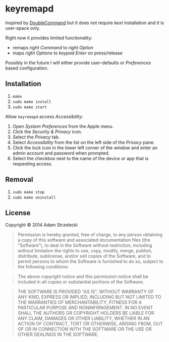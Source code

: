 # keyremapd

Inspired by [DoubleCommand](http://doublecommand.sourceforge.net) but it does
not require *kext* installation and it is user-space only.

Right now it provides limited functionality:

* remaps *right Command* to *right Option*
* maps *right Options* to *keypad Enter* on press/release

Possibly in the future I will either provide user-defaults or *Preferences*
based configuration.

## Installation

1. `make`
2. `sudo make install`
3. `sudo make start`

Allow `keyremapd` access *Accessibility*:

1. Open *System Preferences* from the Apple menu.
2. Click the *Security & Privacy* icon.
3. Select the *Privacy* tab.
4. Select *Accessibility* from the list on the left side of the *Privacy* pane.
5. Click the lock icon in the lower left corner of the window and enter an
   admin account and password when prompted.
6. Select the checkbox next to the name of the device or app that is requesting
   access.

## Removal

1. `sudo make stop`
2. `sudo make uninstall`

## License

Copyright &copy; 2014 Adam Strzelecki

> Permission is hereby granted, free of charge, to any person obtaining a copy
> of this software and associated documentation files (the "Software"), to deal
> in the Software without restriction, including without limitation the rights
> to use, copy, modify, merge, publish, distribute, sublicense, and/or sell
> copies of the Software, and to permit persons to whom the Software is
> furnished to do so, subject to the following conditions:

> The above copyright notice and this permission notice shall be included in
> all copies or substantial portions of the Software.

> THE SOFTWARE IS PROVIDED "AS IS", WITHOUT WARRANTY OF ANY KIND, EXPRESS OR
> IMPLIED, INCLUDING BUT NOT LIMITED TO THE WARRANTIES OF MERCHANTABILITY,
> FITNESS FOR A PARTICULAR PURPOSE AND NONINFRINGEMENT. IN NO EVENT SHALL THE
> AUTHORS OR COPYRIGHT HOLDERS BE LIABLE FOR ANY CLAIM, DAMAGES OR OTHER
> LIABILITY, WHETHER IN AN ACTION OF CONTRACT, TORT OR OTHERWISE, ARISING FROM,
> OUT OF OR IN CONNECTION WITH THE SOFTWARE OR THE USE OR OTHER DEALINGS IN THE
> SOFTWARE.
